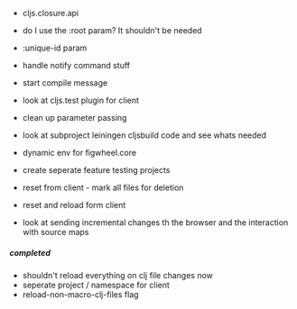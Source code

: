 * cljs.closure.api

* do I use the :root param? It shouldn't be needed
* :unique-id param
* handle notify command stuff
* start compile message

* look at cljs.test plugin for client

* clean up parameter passing
* look at subproject leiningen cljsbuild code and see whats needed

* dynamic env for figwheel.core
* create seperate feature testing projects
* reset from client - mark all files for deletion
* reset and reload form client

* look at sending incremental changes th the browser and the interaction with source maps

##### completed
* shouldn't reload everything on clj file changes now
* seperate project / namespace for client
* reload-non-macro-clj-files flag